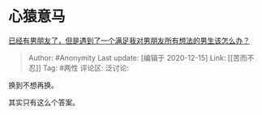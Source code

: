 # 心猿意马
[已经有男朋友了，但是遇到了一个满足我对男朋友所有想法的男生该怎么办？](https://www.zhihu.com/question/407692864/answer/1449094155)

> Author: #Anonymity
> Last update: [编辑于 2020-12-15]
> Link: [[苦而不忍]]
> Tag: #两性
> 评论区:
> 泛讨论:

换到不想再换。

其实只有这么个答案。
